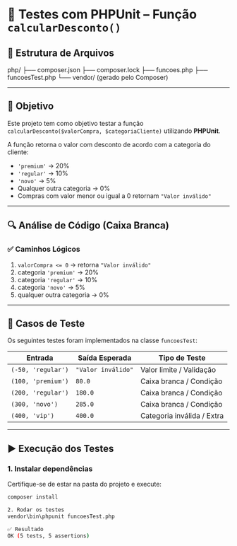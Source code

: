 # 🧪 Testes com PHPUnit – Função `calcularDesconto()`

## 📁 Estrutura de Arquivos

php/
├── composer.json
├── composer.lock
├── funcoes.php
├── funcoesTest.php
└── vendor/ (gerado pelo Composer)


---

## 📌 Objetivo

Este projeto tem como objetivo testar a função `calcularDesconto($valorCompra, $categoriaCliente)` utilizando **PHPUnit**.

A função retorna o valor com desconto de acordo com a categoria do cliente:

- `'premium'` → 20%
- `'regular'` → 10%
- `'novo'` → 5%
- Qualquer outra categoria → 0%
- Compras com valor menor ou igual a 0 retornam `"Valor inválido"`

---

## 🔍 Análise de Código (Caixa Branca)

### ✅ Caminhos Lógicos

1. `valorCompra <= 0` → retorna `"Valor inválido"`
2. categoria `'premium'` → 20%
3. categoria `'regular'` → 10%
4. categoria `'novo'` → 5%
5. qualquer outra categoria → 0%

---

## 🧪 Casos de Teste

Os seguintes testes foram implementados na classe `funcoesTest`:

| Entrada                        | Saída Esperada     | Tipo de Teste               |
|-------------------------------|---------------------|-----------------------------|
| `(-50, 'regular')`            | `"Valor inválido"`  | Valor limite / Validação    |
| `(100, 'premium')`            | `80.0`              | Caixa branca / Condição     |
| `(200, 'regular')`            | `180.0`             | Caixa branca / Condição     |
| `(300, 'novo')`               | `285.0`             | Caixa branca / Condição     |
| `(400, 'vip')`                | `400.0`             | Categoria inválida / Extra  |

---

## ▶️ Execução dos Testes

### 1. Instalar dependências

Certifique-se de estar na pasta do projeto e execute:

```bash
composer install

2. Rodar os testes
vendor\bin\phpunit funcoesTest.php

✅ Resultado
OK (5 tests, 5 assertions)
